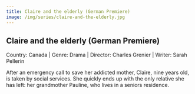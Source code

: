 ```yaml
---
title: Claire and the elderly (German Premiere)
image: /img/series/claire-and-the-elderly.jpg
---
```



## Claire and the elderly (German Premiere) 
Country: Canada | Genre: Drama |
Director: Charles Grenier | Writer: Sarah Pellerin

After an emergency call to save her addicted mother, Claire, nine years old, is taken by social services. She quickly ends up with the only relative she has left: her grandmother Pauline, who lives in a seniors residence.